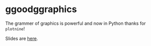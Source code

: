 # ggoodggraphics

The grammer of graphics is powerful and now in Python thanks for `plotnine`!

Slides are [here](https://docs.google.com/presentation/d/14In43Jttv5XLvcGKt7ejYEA0NRA8P6pem_1SqZplUSc/edit?usp=sharing).

